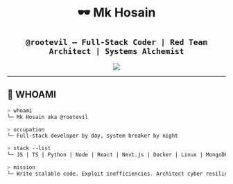 <h1 align="center">🕶️ Mk Hosain</h1>
<h2 align="center"><code>@rootevil — Full-Stack Coder | Red Team Architect | Systems Alchemist</code></h2>

<p align="center">
  <img src="https://readme-typing-svg.demolab.com?font=Fira+Code&size=22&pause=1000&color=FF007C&center=true&vCenter=true&width=800&lines=I+write+code+that+leaves+no+trace.;I+build+apps+that+outlive+trends.;I+reverse+what+others+accept+as+truth.;Welcome+to+my+domain.">
</p>

---

## 🧠 WHOAMI

```bash
> whoami
└─ Mk Hosain aka @rootevil

> occupation
└─ Full-stack developer by day, system breaker by night

> stack --list
└─ JS | TS | Python | Node | React | Next.js | Docker | Linux | MongoDB | PostgreSQL

> mission
└─ Write scalable code. Exploit inefficiencies. Architect cyber resilience.
